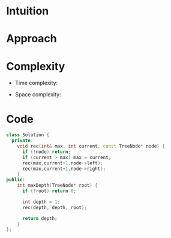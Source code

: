 # Intuition
<!-- Describe your first thoughts on how to solve this problem. -->

# Approach
<!-- Describe your approach to solving the problem. -->

# Complexity
- Time complexity:
<!-- Add your time complexity here, e.g. $$O(n)$$ -->

- Space complexity:
<!-- Add your space complexity here, e.g. $$O(n)$$ -->

# Code
```cpp []
class Solution {
  private:
    void rec(int& max, int current, const TreeNode* node) {
      if (!node) return;
      if (current > max) max = current;
      rec(max,current+1,node->left);
      rec(max,current+1,node->right);
    }
public:
    int maxDepth(TreeNode* root) {
      if (!root) return 0;

      int depth = 1;
      rec(depth, depth, root);

      return depth;
    }
};
```